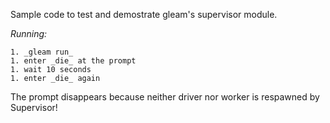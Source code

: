 Sample code to test and demostrate gleam's supervisor module.

_Running:_

    1. _gleam run_
    1. enter _die_ at the prompt
    1. wait 10 seconds
    1. enter _die_ again
    
The prompt disappears because neither driver nor worker is respawned by Supervisor!
